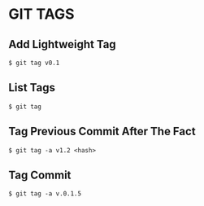 # GIT TAGS

## Add Lightweight Tag
`$ git tag v0.1`

## List Tags
`$ git tag`

## Tag Previous Commit After The Fact
`$ git tag -a v1.2 <hash>`

## Tag Commit
`$ git tag -a v.0.1.5`
